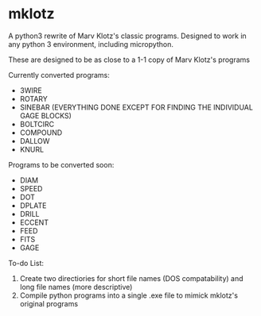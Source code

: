# mklotz
A python3 rewrite of Marv Klotz's classic programs.  Designed to work in any python 3 environment, including micropython.

These are designed to be as close to a 1-1 copy of Marv Klotz's programs


Currently converted programs:
- 3WIRE
- ROTARY
- SINEBAR (EVERYTHING DONE EXCEPT FOR FINDING THE INDIVIDUAL GAGE BLOCKS)
- BOLTCIRC
- COMPOUND
- DALLOW
- KNURL

Programs to be converted soon:
- DIAM
- SPEED
- DOT
- DPLATE
- DRILL
- ECCENT
- FEED
- FITS
- GAGE

To-do List:
1. Create two directiories for short file names (DOS compatability) and long file names (more descriptive)
2. Compile python programs into a single .exe file to mimick mklotz's original programs
